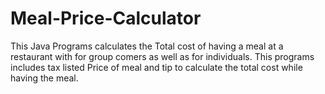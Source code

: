 # Meal-Price-Calculator
This Java Programs calculates the Total cost of having a meal at a restaurant with for group comers as well as for individuals. This programs includes tax listed Price of meal and tip to calculate the total cost while having the meal. 
